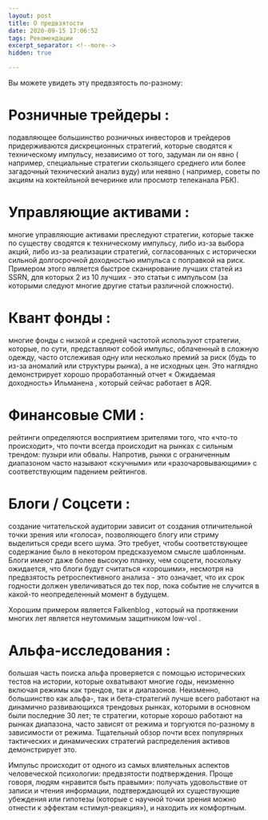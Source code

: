 ```yaml
---
layout: post
title: О предвзятости
date: 2020-09-15 17:06:52
tags: Рекомендации
excerpt_separator: <!--more-->
hidden: true

---
```


Вы можете увидеть эту предвзятость по-разному:

# Розничные трейдеры :
подавляющее большинство розничных инвесторов и трейдеров придерживаются дискреционных стратегий,
которые сводятся к техническому импульсу, независимо от того, задуман ли он явно 
( например, специальные стратегии скользящего среднего или более загадочный технический анализ вуду)
или неявно ( например, советы по акциям на коктейльной вечеринке или просмотр телеканала РБК).
<!--more-->

# Управляющие активами :
многие управляющие активами преследуют стратегии, которые также по существу сводятся к техническому импульсу,
либо из-за выбора акций, либо из-за реализации стратегий, согласованных с исторически сильной долгосрочной доходностью импульса с поправкой на риск.
Примером этого является быстрое сканирование лучших статей из SSRN, для которых 2 из 10 лучших - это статьи с импульсом
(за которыми следуют многие другие статьи различной сложности).

# Квант фонды :
многие фонды с низкой и средней частотой используют стратегии, которые, по сути, представляют собой импульс,
облаченный в сложную одежду, часто отслеживая одну или несколько премий за риск (будь то из-за аномалий или структуры рынка),
а не исходных цен. Это наглядно демонстрирует хорошо проработанный отчет « Ожидаемая доходность» Ильманена , который сейчас работает в AQR. 


# Финансовые СМИ :
рейтинги определяются восприятием зрителями того, что «что-то происходит», что почти всегда происходит на рынках с сильным трендом: пузыри или обвалы.
Напротив, рынки с ограниченным диапазоном часто называют «скучными» или «разочаровывающими» с соответствующим падением рейтингов. 

# Блоги / Cоцсети :
создание читательской аудитории зависит от создания отличительной точки зрения или «голоса», позволяющего блогу или стриму выделиться среди всего шума.
Это требует, чтобы соответствующее содержание было в некотором предсказуемом смысле шаблонным. Блоги имеют даже более высокую планку, чем соцсети,
поскольку ожидается, что блоги будут считаться «хорошими», несмотря на предвзятость ретроспективного анализа - это означает,
что их срок годности должен увеличиваться до тех пор, пока событие не случится в какой-то неопределенный момент в будущем.

Хорошим примером является Falkenblog , который на протяжении многих лет является неутомимым защитником low-vol . 

# Альфа-исследования :
большая часть поиска альфа проверяется с помощью исторических тестов на истории, которые охватывают многие годы,
неизменно включая режимы как трендов, так и диапазонов. Неизменно, большинство как альфа-, так и бета-стратегий лучше всего работают на динамично
развивающихся трендовых рынках, которыми в основном были последние 30 лет; те стратегии, которые хорошо работают на рынках диапазона,
часто зависят от режима и торгуются по-разному в зависимости от режима. Тщательный обзор почти всех популярных тактических и динамических стратегий
распределения активов демонстрирует это.

Импульс происходит от одного из самых влиятельных аспектов человеческой психологии: предвзятости подтверждения.
Проще говоря, людям «нравится быть правыми»: получать удовольствие от записи и чтения информации, подтверждающей их существующие убеждения
или гипотезы (которые с научной точки зрения можно отнести к эффектам «стимул-реакция»), и находить их комфортным.


